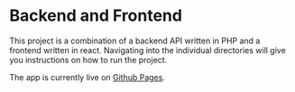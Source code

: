 # Backend and Frontend

This project is a combination of a backend API written in PHP and a frontend written in react. Navigating into the individual directories will give you instructions on how to run the project.

The app is currently live on [Github Pages](https://joxiah025.github.io/tkassessment/).


